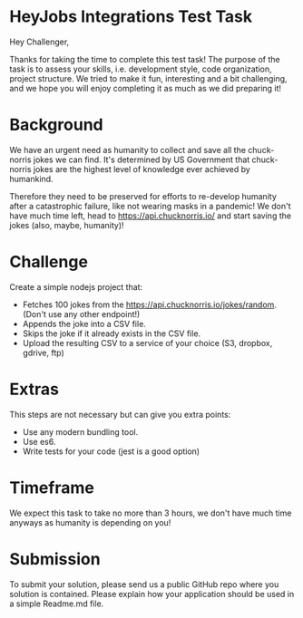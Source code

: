 # HeyJobs Integrations Test Task

Hey Challenger,

Thanks for taking the time to complete this test task! The purpose of the task is to assess your skills, i.e. development style, code organization, project structure. We tried to make it fun, interesting and a bit challenging, and we hope you will enjoy completing it as much as we did preparing it!

# Background

We have an urgent need as humanity to collect and save all the chuck-norris jokes we can find. It's determined by US Government that chuck-norris jokes are the highest level of knowledge ever achieved by humankind.

Therefore they need to be preserved for efforts to re-develop humanity after a catastrophic failure, like not wearing masks in a pandemic!
We don't have much time left, head to https://api.chucknorris.io/ and start saving the jokes (also, maybe, humanity)!

# Challenge

Create a simple nodejs project that:

- Fetches 100 jokes from the https://api.chucknorris.io/jokes/random. (Don't use any other endpoint!)
- Appends the joke into a CSV file.
- Skips the joke if it already exists in the CSV file.
- Upload the resulting CSV to a service of your choice (S3, dropbox, gdrive, ftp)

# Extras

This steps are not necessary but can give you extra points:

- Use any modern bundling tool.
- Use es6.
- Write tests for your code (jest is a good option)

# Timeframe

We expect this task to take no more than 3 hours, we don't have much time anyways as humanity is depending on you!

# Submission

To submit your solution, please send us a public GitHub repo where you solution is contained. Please explain how your application should be used in a simple Readme.md file.
